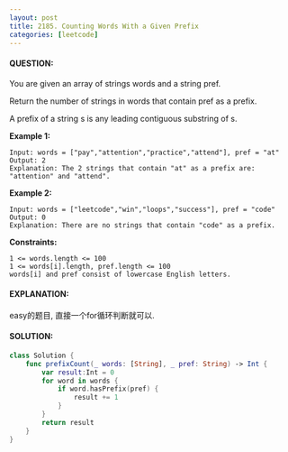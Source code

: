 ```yaml
---
layout: post
title: 2185. Counting Words With a Given Prefix
categories: [leetcode]
---
```

#### QUESTION:
You are given an array of strings words and a string pref.

Return the number of strings in words that contain pref as a prefix.

A prefix of a string s is any leading contiguous substring of s.

 

__Example 1:__
```
Input: words = ["pay","attention","practice","attend"], pref = "at"
Output: 2
Explanation: The 2 strings that contain "at" as a prefix are: "attention" and "attend".
```
__Example 2:__
```
Input: words = ["leetcode","win","loops","success"], pref = "code"
Output: 0
Explanation: There are no strings that contain "code" as a prefix.
```
 

__Constraints:__
```
1 <= words.length <= 100
1 <= words[i].length, pref.length <= 100
words[i] and pref consist of lowercase English letters.
```
#### EXPLANATION:

easy的题目, 直接一个for循环判断就可以.

#### SOLUTION:
```swift
class Solution {
    func prefixCount(_ words: [String], _ pref: String) -> Int {
        var result:Int = 0
        for word in words {
            if word.hasPrefix(pref) {
                result += 1
            }
        }
        return result
    }
}
```
